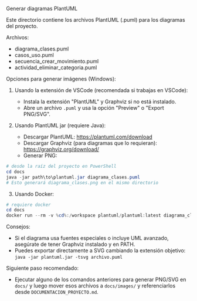 Generar diagramas PlantUML

Este directorio contiene los archivos PlantUML (.puml) para los diagramas del proyecto.

Archivos:

-   diagrama_clases.puml
-   casos_uso.puml
-   secuencia_crear_movimiento.puml
-   actividad_eliminar_categoria.puml

Opciones para generar imágenes (Windows):

1. Usando la extensión de VSCode (recomendada si trabajas en VSCode):

    - Instala la extensión "PlantUML" y Graphviz si no está instalado.
    - Abre un archivo `.puml` y usa la opción "Preview" o "Export PNG/SVG".

2. Usando PlantUML jar (requiere Java):
    - Descargar PlantUML: https://plantuml.com/download
    - Descargar Graphviz (para diagramas que lo requieran): https://graphviz.org/download/
    - Generar PNG:

```powershell
# desde la raíz del proyecto en PowerShell
cd docs
java -jar path\to\plantuml.jar diagrama_clases.puml
# Esto generará diagrama_clases.png en el mismo directorio
```

3. Usando Docker:

```powershell
# requiere docker
cd docs
docker run --rm -v %cd%:/workspace plantuml/plantuml:latest diagrama_clases.puml
```

Consejos:

-   Si el diagrama usa fuentes especiales o incluye UML avanzado, asegúrate de tener Graphviz instalado y en PATH.
-   Puedes exportar directamente a SVG cambiando la extensión objetivo: `java -jar plantuml.jar -tsvg archivo.puml`

Siguiente paso recomendado:

-   Ejecutar alguno de los comandos anteriores para generar PNG/SVG en `docs/` y luego mover esos archivos a `docs/images/` y referenciarlos desde `DOCUMENTACION_PROYECTO.md`.
